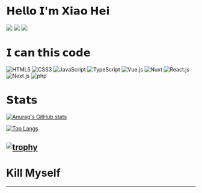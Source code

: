 # 𝗛𝗲𝗹𝗹𝗼 𝗜'𝗺 𝗫𝗶𝗮𝗼 𝗛𝗲𝗶
[![](https://img.shields.io/badge/-@XiaoHei14-%231DA1F2?style=flat-square&logo=twitter&logoColor=ffffff)](https://twitter.com/wngynho2)
[![](https://img.shields.io/badge/-@XiaoHei14-%23181717?style=flat-square&logo=github)](https://github.com/XiaoHei14)
[![](https://img.shields.io/website?color=0ab9e6&style=flat-square&up_message=xiaoheiweb.moe&url=https%3A%2F%2Fxlbd.me)](https://xiaoheiweb.moe)

# 𝗜 𝗰𝗮𝗻 𝘁𝗵𝗶𝘀 𝗰𝗼𝗱𝗲
![HTML5](https://img.shields.io/badge/-HTML5-%23E44D27?style=flat-square&logo=html5&logoColor=ffffff)
![CSS3](https://img.shields.io/badge/-CSS3-%231572B6?style=flat-square&logo=css3)
![JavaScript](https://img.shields.io/badge/-JavaScript-%23F7DF1C?style=flat-square&logo=javascript&logoColor=000000&labelColor=%23F7DF1C&color=%23FFCE5A)
![TypeScript](https://img.shields.io/badge/-TypeScript-007ACC?style=flat-square&logo=typescript&logoColor=white)
![Vue.js](https://img.shields.io/badge/-Vue.js-%232c3e50?style=flat-square&logo=vuedotjs)
![Nuxt](https://img.shields.io/badge/-Nuxt.js-%23282C34?style=flat-square&logo=nuxtdotjs)
![React.js](https://img.shields.io/badge/-React.js-%23282C34?style=flat-square&logo=react)
![Next.js](https://img.shields.io/badge/-Next.js-%23000000?style=flat-square&logo=nextdotjs)
![php](https://img.shields.io/badge/-php-%23000000?style=flat-square&logo=php)

# 𝗦𝘁𝗮𝘁𝘀
[![Anurag's GitHub stats](https://github-readme-stats.vercel.app/api?username=XiaoHei14)](https://github.com/anuraghazra/github-readme-stats)

[![Top Langs](https://github-readme-stats.vercel.app/api/top-langs/?username=XiaoHei14&layout=compact&exclude_repo=doubi,typecho-theme-handsome-docs,GoogleTranslate,typecho-theme-handsome-opensource,luci-app-aliddns)](https://github.com/anuraghazra/github-readme-stats)

[![trophy](https://github-profile-trophy.vercel.app/?username=XiaoHei14)](https://github.com/ryo-ma/github-profile-trophy)
-----------

# Kill Myself

-----------
